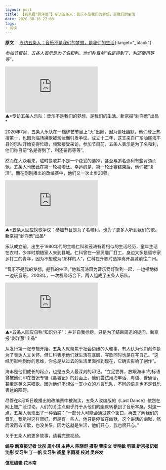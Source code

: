 ```yaml
---
layout: post
title: 【新京报“剥洋葱”】专访五条人：音乐不是我们的梦想，是我们的生活 
date: 2020-08-16 22:00
tags:
- 访谈
---
```


**原文**：
[专访五条人：音乐不是我们的梦想，是我们的生活](https://mp.weixin.qq.com/s/D7ep56O_AS-8FmgZgvWJgg){:target="_blank"}

*参加节目前，五条人表示是为了名和利，他们称目前“名是得到了，利还要再等等”。*

<div class="iframe-container">
<iframe class="responsive-iframe" src="https://v.qq.com/txp/iframe/player.html?vid=b3136n3t8us" frameborder="no" allowfullscreen="true"></iframe>
</div>
▲*专访五条人乐队：音乐不是我们的梦想，是我们的生活。新京报“剥洋葱”出品*  

  

2020年7月，五条人乐队在一档综艺节目上“火”出圈，因为谈吐幽默，他们登上热搜第一，也因为临场换歌被淘汰而引发争议。成立十二年，这支来自广东汕尾海丰县的乐队开始变得忙碌，频繁接受采访。参加节目前，五条人表示是为了名和利，他们称目前“名是得到了，利还要再等等”。

  

然而在大众看来，临时换歌并不是一个稳妥的选择，甚至与追名逐利有些背道而驰。五条人也因此在第一轮被淘汰。幸运的是，第一轮比赛结束后，他们被“复活”。而在刚刚播出的改编赛中，他们又一次止步20强。


<div class="iframe-container">
<iframe class="responsive-iframe" src="https://v.qq.com/txp/iframe/player.html?vid=l3136u39fut" frameborder="no" allowfullscreen="true"></iframe>
</div>
▲*五条人回应换歌争议：参加节目是为了名和利，也为了更多人听到我们的歌。新京报“剥洋葱”出品* 

  

乐队成立前，出生于1980年代的主唱仁科和茂涛有着相似的生活经历，童年生活在农村，少年时期随家人来到县城。仁科曾在一家贝雕厂打工，身边大多是留守家乡打工的青年，因为不想成为“那样的人”，仁科在升职时选择离开县城前往广州。

  

“音乐不是我的梦想，是我的生活。”他和茂涛因为音乐爱好聚到一起，一边摆地摊一边玩音乐，2008年，一次机缘巧合下，两人组成了五条人乐队。

<div class="iframe-container">
<iframe class="responsive-iframe" src="https://v.qq.com/txp/iframe/player.html?vid=d31369v47cn" frameborder="no" allowfullscreen="true"></iframe>
</div>
▲*五条人回应自称“知识分子”：并非自我标榜，只是为了结束周迅的提问。新京报“剥洋葱”出品* 

  

从发行第一张专辑开始，五条人就聚焦于社会边缘的人和事，有人认为他们创作是为了表达人文关怀，但仁科表示他们就生活在底层，写歌同时也是在写自己。“这经历影响到你的思维，你总是从过去的生活里面推到现在，它确实影响了创作”。  

  

海丰是他们成长的起点，也是五条人最深刻的印记。“立足世界，放眼海丰”的标语曾被他们印在首张专辑《县城记》的封面上，他们尝试用海丰话、粤语、普通话，甚至是英文来唱歌，因为他们不想做一支小众的方言乐队，不同的语言也不是音乐表达的障碍。

  

尽管在8月15日晚播出的改编赛中被淘汰，五条人改编版的《Last Dance》依然在网上被广泛讨论。人们的关注点似乎终于从他们的幽默转移到了音乐本身。对这一点，五条人表现出了一种洒脱：“一部分人可能会通过这个窗口，再去了解我们的音乐，我觉得这样很好。但是有一些人，他只是停留在幽默，这个讲话的幽默，然后没再去听歌，也没关系。因为这就是生活，他们开心，我也很开心。”

  

关于五条人的更多故事，请看完整视频。

  

**编导 新京报记者 沈彤 周小琪 主持人 陈晓舒 摄影 曹宗文 吴明敏 剪辑 新京报记者 沈彤 实习生 丁一帆 实习生 裘星 李雨凝 校对 吴兴发**

****值班编辑 花木南****

